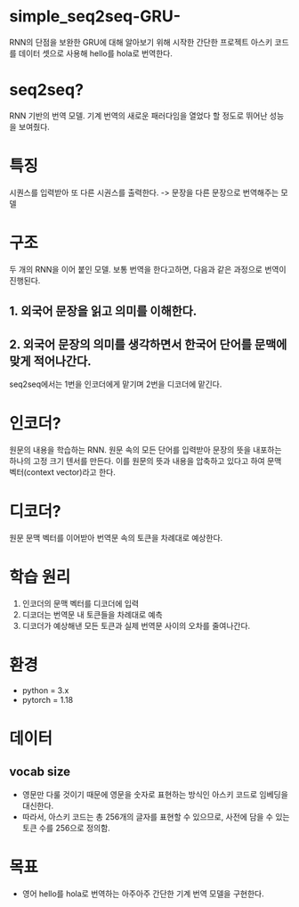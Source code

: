 # simple_seq2seq-GRU-
RNN의 단점을 보완한 GRU에 대해 알아보기 위해 시작한 간단한 프로젝트
아스키 코드를 데이터 셋으로 사용해 hello를 hola로 번역한다.

# seq2seq?
RNN 기반의 번역 모델.
기계 번역의 새로운 패러다임을 열었다 할 정도로 뛰어난 성능을 보여줬다.

# 특징
시퀀스를 입력받아 또 다른 시권스를 출력한다. -> 문장을 다른 문장으로 번역해주는 모델

# 구조
두 개의 RNN을 이어 붙인 모델.
보통 번역을 한다고하면, 다음과 같은 과정으로 번역이 진행된다.
## 1. 외국어 문장을 읽고 의미를 이해한다.
## 2. 외국어 문장의 의미를 생각하면서 한국어 단어를 문맥에 맞게 적어나간다.
seq2seq에서는 1번을 인코더에게 맡기며 2번을 디코더에 맡긴다.

# 인코더?
원문의 내용을 학습하는 RNN.
원문 속의 모든 단어를 입력받아 문장의 뜻을 내포하는 하나의 고정 크기 텐서를 만든다.
이를 원문의 뜻과 내용을 압축하고 있다고 하여 문맥 벡터(context vector)라고 한다.

# 디코더?
원문 문맥 벡터를 이어받아 번역문 속의 토큰을 차례대로 예상한다.

# 학습 원리
1. 인코더의 문맥 벡터를 디코더에 입력
2. 디코더는 번역문 내 토큰들을 차례대로 예측
3. 디코더가 예상해낸 모든 토큰과 실제 번역문 사이의 오차를 줄여나간다.

# 환경
- python = 3.x
- pytorch = 1.18

# 데이터
## vocab size
- 영문만 다룰 것이기 때문에 영문을 숫자로 표현하는 방식인 아스키 코드로 임베딩을 대신한다.
- 따라서, 아스키 코드는 총 256개의 글자를 표현할 수 있으므로, 사전에 담을 수 있는 토큰 수를 256으로 정의함.

# 목표
- 영어 hello를 hola로 번역하는 아주아주 간단한 기계 번역 모델을 구현한다.
